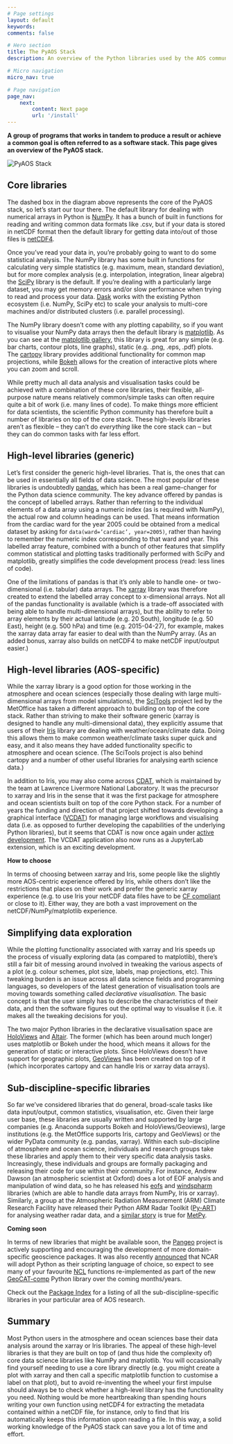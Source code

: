 ```yaml
---
# Page settings
layout: default
keywords:
comments: false

# Hero section
title: The PyAOS Stack
description: An overview of the Python libraries used by the AOS community.

# Micro navigation
micro_nav: true

# Page navigation
page_nav:
    next:
        content: Next page
        url: '/install'
---
```


<div class="callout callout--success">
    <p><strong>A group of programs that works in tandem to produce a result
    or achieve a common goal is often referred to as a software stack. 
    This page gives an overview of the PyAOS stack.</strong>
    </p>
</div>


![PyAOS Stack](../images/pyaos-stack.svg "PyAOS Stack")

## Core libraries

The dashed box in the diagram above represents the core of the PyAOS stack,
so let’s start our tour there.
The default library for dealing with numerical arrays in Python is [NumPy](http://www.numpy.org/).
It has a bunch of built in functions for reading and writing common data formats like .csv,
but if your data is stored in netCDF format then the default library for getting data
into/out of those files is [netCDF4](http://unidata.github.io/netcdf4-python/netCDF4/index.html).

Once you’ve read your data in, you’re probably going to want to do some statistical analysis.
The NumPy library has some built in functions for calculating very simple statistics
(e.g. maximum, mean, standard deviation),
but for more complex analysis
(e.g. interpolation, integration, linear algebra)
the [SciPy](https://www.scipy.org/scipylib/index.html) library is the default.
If you’re dealing with a particularly large dataset,
you may get memory errors and/or slow performance
when trying to read and process your data.
[Dask](https://dask.org/) works with the existing Python ecosystem (i.e. NumPy, SciPy etc)
to scale your analysis to multi-core machines and/or distributed clusters
(i.e. parallel processing).

The NumPy library doesn’t come with any plotting capability,
so if you want to visualise your NumPy data arrays then the default library is [matplotlib](https://matplotlib.org/).
As you can see at the [matplotlib gallery](https://matplotlib.org/gallery.html),
this library is great for any simple (e.g. bar charts, contour plots, line graphs),
static (e.g. .png, .eps, .pdf) plots.
The [cartopy](https://scitools.org.uk/cartopy/docs/latest/) library
provides additional functionality for common map projections,
while [Bokeh](http://bokeh.pydata.org/) allows for the creation of interactive plots
where you can zoom and scroll.

While pretty much all data analysis and visualisation tasks
could be achieved with a combination of these core libraries,
their flexible, all-purpose nature means relatively common/simple tasks
can often require quite a bit of work (i.e. many lines of code).
To make things more efficient for data scientists,
the scientific Python community has therefore built a number of libraries on top of the core stack.
These high-levels libraries aren’t as flexible
– they can’t do *everything* like the core stack can –
but they can do common tasks with far less effort.

## High-level libraries (generic)

Let’s first consider the generic high-level libraries.
That is, the ones that can be used in essentially all fields of data science.
The most popular of these libraries is undoubtedly [pandas](http://pandas.pydata.org/),
which has been a real game-changer for the Python data science community.
The key advance offered by pandas is the concept of labelled arrays.
Rather than referring to the individual elements of a data array using a numeric index
(as is required with NumPy),
the actual row and column headings can be used.
That means information from the cardiac ward for the year 2005
could be obtained from a medical dataset by asking for `data(ward=’cardiac’, year=2005)`,
rather than having to remember the numeric index corresponding to that ward and year.
This labelled array feature,
combined with a bunch of other features that simplify common statistical and plotting tasks
traditionally performed with SciPy and matplotlib,
greatly simplifies the code development process (read: less lines of code).

One of the limitations of pandas
is that it’s only able to handle one- or two-dimensional (i.e. tabular) data arrays.
The [xarray](http://xarray.pydata.org/) library was therefore created
to extend the labelled array concept to x-dimensional arrays.
Not all of the pandas functionality is available
(which is a trade-off associated with being able to handle multi-dimensional arrays),
but the ability to refer to array elements by their actual latitude (e.g. 20 South),
longitude (e.g. 50 East), height (e.g. 500 hPa) and time (e.g. 2015-04-27), for example,
makes the xarray data array far easier to deal with than the NumPy array.
(As an added bonus, xarray also builds on netCDF4 to make netCDF input/output easier.)

## High-level libraries (AOS-specific)

While the xarray library is a good option for those working in the atmosphere and ocean sciences
(especially those dealing with large multi-dimensional arrays from model simulations),
the [SciTools](https://scitools.org.uk/) project led by the MetOffice
has taken a different approach to building on top of the core stack.
Rather than striving to make their software generic
(xarray is designed to handle any multi-dimensional data),
they explicitly assume that users of their [Iris](https://scitools.org.uk/iris/docs/latest/)
library are dealing with weather/ocean/climate data.
Doing this allows them to make common weather/climate tasks super quick and easy,
and it also means they have added functionality specific to atmosphere and ocean science.
(The SciTools project is also behind cartopy
and a number of other useful libraries for analysing earth science data.)

In addition to Iris, you may also come across [CDAT](https://cdat.llnl.gov),
which is maintained by the team at Lawrence Livermore National Laboratory.
It was the precursor to xarray and Iris in the sense that it was the first package
for atmosphere and ocean scientists built on top of the core Python stack.
For a number of years the funding and direction of that project shifted towards
developing a graphical interface ([VCDAT](https://vcdat.llnl.gov))
for managing large workflows and visualising data
(i.e. as opposed to further developing the capabilities of the underlying Python libraries),
but it seems that CDAT is now once again under [active development](https://github.com/CDAT/cdat/wiki).
The VCDAT application also now runs as a JupyterLab extension, which is an exciting development.

<div class="callout callout--info">
    <p><strong>How to choose</strong></p>
    <p>In terms of choosing between xarray and Iris,
    some people like the slightly more AOS-centric experience offered by Iris,
    while others don’t like the restrictions that places on their work
    and prefer the generic xarray experience
    (e.g. to use Iris your netCDF data files have to be
    <a href="http://cfconventions.org/">CF compliant</a> or close to it).
    Either way, they are both a vast improvement on the netCDF/NumPy/matplotlib experience.
    </p>
</div>


## Simplifying data exploration

While the plotting functionality associated with xarray and Iris
speeds up the process of visually exploring data (as compared to matplotlib),
there’s still a fair bit of messing around involved in tweaking the various aspects of a plot
(e.g. colour schemes, plot size, labels, map projections, etc).
This tweaking burden is an issue across all data science fields and programming languages,
so developers of the latest generation of visualisation tools
are moving towards something called *declarative visualisation*.
The basic concept is that the user simply has to describe the characteristics of their data,
and then the software figures out the optimal way to visualise it
(i.e. it makes all the tweaking decisions for you).

The two major Python libraries in the declarative visualisation space are
[HoloViews](http://holoviews.org/) and [Altair](https://altair-viz.github.io/).
The former (which has been around much longer) uses matplotlib or Bokeh under the hood,
which means it allows for the generation of static or interactive plots.
Since HoloViews doesn’t have support for geographic plots,
[GeoViews](http://geoviews.org/) has been created on top of it
(which incorporates cartopy and can handle Iris or xarray data arrays).

## Sub-discipline-specific libraries

So far we’ve considered libraries that do general,
broad-scale tasks like data input/output, common statistics, visualisation, etc.
Given their large user base,
these libraries are usually written and supported by large companies
(e.g. Anaconda supports Bokeh and HoloViews/Geoviews),
large institutions (e.g. the MetOffice supports Iris, cartopy and GeoViews)
or the wider PyData community (e.g. pandas, xarray).
Within each sub-discipline of atmosphere and ocean science,
individuals and research groups take these libraries
and apply them to their very specific data analysis tasks.
Increasingly, these individuals and groups
are formally packaging and releasing their code for use within their community.
For instance, Andrew Dawson (an atmospheric scientist at Oxford)
does a lot of EOF analysis and manipulation of wind data,
so he has released his [eofs](https://ajdawson.github.io/eofs/latest/)
and [windspharm](https://ajdawson.github.io/windspharm/latest/) libraries
(which are able to handle data arrays from NumPy, Iris or xarray).
Similarly, a group at the Atmospheric Radiation Measurement (ARM) Climate Research Facility
have released their Python ARM Radar Toolkit ([Py-ART](http://arm-doe.github.io/pyart/))
for analysing weather radar data,
and a [similar story](https://www.unidata.ucar.edu/blogs/news/entry/metpy_an_open_source_python)
is true for [MetPy](https://unidata.github.io/MetPy/latest/index.html).

<div class="callout callout--info">
    <p><strong>Coming soon</strong></p>
    <p>In terms of new libraries that might be available soon,
    the <a href="https://pangeo.io/">Pangeo</a>
    project is actively supporting and encouraging
    the development of more domain-specific geoscience packages. 
    It was also recently
    <a href="https://www.ncl.ucar.edu/Document/Pivot_to_Python/">announced</a>
    that NCAR will adopt Python as their scripting language of choice,
    so expect to see many of your favourite <a href="https://www.ncl.ucar.edu/">NCL</a>
    functions re-implemented as part of the new
    <a href="https://geocat-comp.readthedocs.io/en/latest/">GeoCAT-comp</a>
    Python library over the coming months/years.
    </p>
</div>

Check out the [Package Index](https://pyaos.github.io/packages/) for a listing of all the
sub-discipline-specific libraries in your particular area of AOS research.

## Summary

Most Python users in the atmosphere and ocean sciences base their data analysis
around the xarray or Iris libraries.
The appeal of these high-level libraries is that they are built on top of
(and thus hide the complexity of) core data science libraries like NumPy and matplotlib.
You will occasionally find yourself needing to use a core library directly
(e.g. you might create a plot with xarray and then call a specific matplotlib
function to customise a label on that plot),
but to avoid re-inventing the wheel your first impulse should always be
to check whether a high-level library has the functionality you need.
Nothing would be more heartbreaking than spending hours writing your own function using netCDF4
for extracting the metadata contained within a netCDF file, for instance,
only to find that Iris automatically keeps this information upon reading a file.
In this way, a solid working knowledge of the PyAOS stack
can save you a lot of time and effort.
